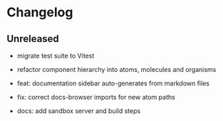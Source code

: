 # Changelog

## Unreleased

- migrate test suite to Vitest

- refactor component hierarchy into atoms, molecules and organisms

- feat: documentation sidebar auto-generates from markdown files

- fix: correct docs-browser imports for new atom paths

- docs: add sandbox server and build steps


